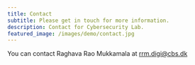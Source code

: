 ```yaml
---
title: Contact
subtitle: Please get in touch for more information.
description: Contact for Cybersecurity Lab.
featured_image: /images/demo/contact.jpg
---
```


You can contact Raghava Rao Mukkamala at rrm.digi@cbs.dk